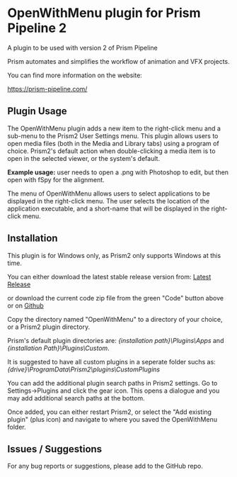 # **OpenWithMenu plugin for Prism Pipeline 2**
A plugin to be used with version 2 of Prism Pipeline 

Prism automates and simplifies the workflow of animation and VFX projects.

You can find more information on the website:

https://prism-pipeline.com/


## **Plugin Usage**

The OpenWithMenu plugin adds a new item to the right-click menu and a sub-menu to the Prism2 User Settings menu.  This plugin allows users to open media files (both in the Media and Library tabs) using a program of choice.  Prism2's default action when double-clicking a media item is to open in the selected viewer, or the system's default.

**Example usage:**  user needs to open a .png with Photoshop to edit, but then open with fSpy for the alignment.

The menu of OpenWithMenu allows users to select applications to be displayed in the right-click menu.  The user selects the location of the application executable, and a short-name that will be displayed in the right-click menu.





## **Installation**

This plugin is for Windows only, as Prism2 only supports Windows at this time.

You can either download the latest stable release version from: [Latest Release](https://github.com/AltaArts/OpenWithMenu--Prism-Plugin/releases/latest)

or download the current code zip file from the green "Code" button above or on [Github](https://github.com/JBreckeen/OpenWithMenu--Prism-Plugin/tree/main)

Copy the directory named "OpenWithMenu" to a directory of your choice, or a Prism2 plugin directory.

Prism's default plugin directories are: *{installation path}\Plugins\Apps* and *{installation Path}\Plugins\Custom*.

It is suggested to have all custom plugins in a seperate folder suchs as: *{drive}\ProgramData\Prism2\plugins\CustomPlugins*

You can add the additional plugin search paths in Prism2 settings.  Go to Settings->Plugins and click the gear icon.  This opens a dialogue and you may add additional search paths at the bottom.

Once added, you can either restart Prism2, or select the "Add existing plugin" (plus icon) and navigate to where you saved the OpenWithMenu folder.


## **Issues / Suggestions**

For any bug reports or suggestions, please add to the GitHub repo.
